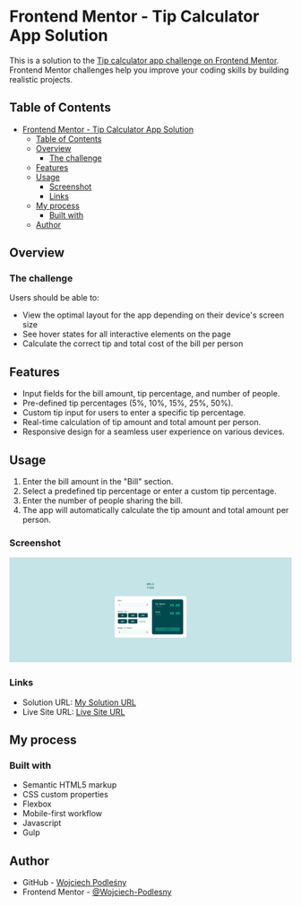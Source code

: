 # Frontend Mentor -  Tip Calculator App Solution

This is a solution to the [Tip calculator app challenge on Frontend Mentor](https://www.frontendmentor.io/challenges/tip-calculator-app-ugJNGbJUX). Frontend Mentor challenges help you improve your coding skills by building realistic projects.

## Table of Contents 

- [Frontend Mentor - Tip Calculator App Solution](#frontend-mentor----tip-calculator-app-solution)
  - [Table of Contents](#table-of-contents)
  - [Overview](#overview)
    - [The challenge](#the-challenge)
  - [Features](#features)
  - [Usage](#usage)
    - [Screenshot](#screenshot-)
    - [Links](#links)
  - [My process](#my-process)
    - [Built with](#built-with)
  - [Author](#author)

## Overview 

### The challenge 

Users should be able to:

- View the optimal layout for the app depending on their device's screen size
- See hover states for all interactive elements on the page
- Calculate the correct tip and total cost of the bill per person

## Features 

- Input fields for the bill amount, tip percentage, and number of people.
- Pre-defined tip percentages (5%, 10%, 15%, 25%, 50%).
- Custom tip input for users to enter a specific tip percentage.
- Real-time calculation of tip amount and total amount per person.
- Responsive design for a seamless user experience on various devices.

## Usage 

1. Enter the bill amount in the "Bill" section.
2. Select a predefined tip percentage or enter a custom tip percentage.
3. Enter the number of people sharing the bill.
4. The app will automatically calculate the tip amount and total amount per person.


### Screenshot 

![Desktop Design](./images/Screenshot%20Tip%20Calculator%20App.png)

### Links 

- Solution URL: [My Solution URL](https://github.com/Wojciech-Podlesny/Tip-Calculator-App)
- Live Site URL: [Live Site URL](https://wojciech-podlesny.github.io/Tip-Calculator-App/)

## My process 

### Built with 

- Semantic HTML5 markup
- CSS custom properties
- Flexbox
- Mobile-first workflow
- Javascript
- Gulp

## Author 

- GitHub - [Wojciech Podleśny](https://github.com/Wojciech-Podlesny)
- Frontend Mentor - [@Wojciech-Podlesny](https://www.frontendmentor.io/profile/Wojciech-Podlesny)


